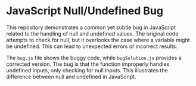 # JavaScript Null/Undefined Bug

This repository demonstrates a common yet subtle bug in JavaScript related to the handling of null and undefined values. The original code attempts to check for null, but it overlooks the case where a variable might be undefined. This can lead to unexpected errors or incorrect results.

The `bug.js` file shows the buggy code, while `bugSolution.js` provides a corrected version.  The bug is that the function improperly handles undefined inputs, only checking for null inputs.  This illustrates the difference between null and undefined in JavaScript.